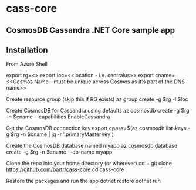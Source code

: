 # cass-core

## CosmosDB Cassandra .NET Core sample app

## Installation

From Azure Shell

export rg=<<Your Resource Group Name>>
export loc=<<location - i.e. centralus>>
export cname=<<Cosmos Name - must be unique across Cosmos as it's part of the DNS name>>

Create resource group (skip this if RG exists)
az group create -g $rg -l $loc

Create CosmosDB for Cassandra using defaults
az cosmosdb create -g $rg -n $cname --capabilities EnableCassandra

Get the CosmosDB connection key
export cpass=$(az cosmosdb list-keys -g $rg -n $cname | jq -r '.primaryMasterKey')

Create the CosmosDB database named myapp
az cosmosdb database create -g $rg -n $cname --db-name myapp

Clone the repo into your home directory (or wherever)
cd ~
git clone https://github.com/bartr/cass-core
cd cass-core

Restore the packages and run the app
dotnet restore
dotnet run
